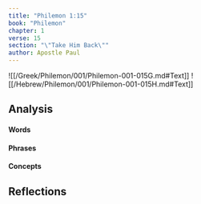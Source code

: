 ```yaml
---
title: "Philemon 1:15"
book: "Philemon"
chapter: 1
verse: 15
section: "\"Take Him Back\""
author: Apostle Paul
---
```

![[/Greek/Philemon/001/Philemon-001-015G.md#Text]]
![[/Hebrew/Philemon/001/Philemon-001-015H.md#Text]]

## Analysis

#### Words

#### Phrases

#### Concepts

## Reflections
